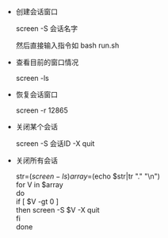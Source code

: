 
 - 创建会话窗口 
    
    screen -S  会话名字

    然后直接输入指令如 bash run.sh
    
 - 查看目前的窗口情况

     screen -ls

 - 恢复会话窗口

     screen -r 12865

 - 关闭某个会话

     screen -S  会话ID  -X quit 
    
 - 关闭所有会话

    str=$(screen -ls)  
    array=$(echo $str|tr "." "\n")  
    for V in $array  
    do  
    if [ $V -gt 0  ]  
        then screen -S $V -X quit  
    fi  
    done  
    
